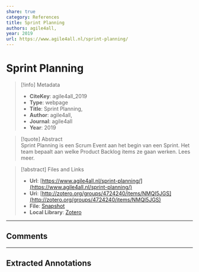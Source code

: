 ```yaml
---
share: true
category: References
title: Sprint Planning
authors: agile4all,
year: 2019
url: https://www.agile4all.nl/sprint-planning/
---
```

  
# Sprint Planning  
  
> [!info] Metadata  
> - **CiteKey**: agile4all_2019  
> - **Type**: webpage  
> - **Title**: Sprint Planning,   
> - **Author**: agile4all,  
> - **Journal**: agile4all   
> - **Year**: 2019   
  
> [!quote] Abstract  
> Sprint Planning is een Scrum Event aan het begin van een Sprint. Het team bepaalt aan welke Product Backlog items ze gaan werken. Lees meer.  
  
> [!abstract] Files and Links  
> - **Url**: [https://www.agile4all.nl/sprint-planning/](https://www.agile4all.nl/sprint-planning/)  
> - **Uri**: [http://zotero.org/groups/4724240/items/NMQI5JGS](http://zotero.org/groups/4724240/items/NMQI5JGS)  
> - **File**: [Snapshot](file:///Users/jan/Zotero/storage/3L5T9Y6X/sprint-planning.html)  
> - **Local Library**: [Zotero]((zotero://select/groups/4724240/items/NMQI5JGS))  
  
----  
  
## Comments  
  
  
  
----  
  
## Extracted Annotations  
  
